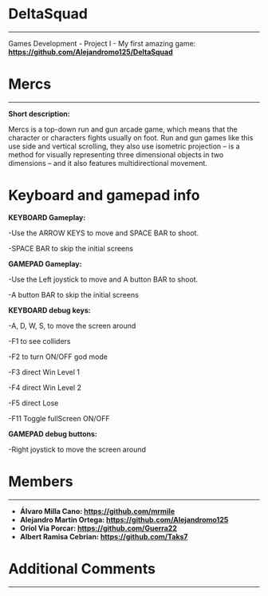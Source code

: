 # DeltaSquad
***
Games Development - Project I - My first amazing game: 
**https://github.com/Alejandromo125/DeltaSquad**

# Mercs
***

**Short description:**

Mercs is a top-down run and gun arcade game, which means that the character or characters fights usually on foot. Run and gun games like this use side and vertical scrolling, they also use isometric projection – is a method for visually representing three dimensional objects in two dimensions – and it also features multidirectional movement.

# Keyboard and gamepad info

**KEYBOARD Gameplay:**

-Use the ARROW KEYS to move and SPACE BAR to shoot.

-SPACE BAR to skip the initial screens

**GAMEPAD Gameplay:**

-Use the Left joystick to move and A button BAR to shoot.

-A button BAR to skip the initial screens

**KEYBOARD debug keys:**

-A, D, W, S, to move the screen around

-F1 to see colliders

-F2 to turn ON/OFF god mode

-F3 direct Win Level 1

-F4 direct Win Level 2

-F5 direct Lose

-F11 Toggle fullScreen ON/OFF

**GAMEPAD debug buttons:**

-Right joystick to move the screen around


# Members
***

* **Álvaro Milla Cano: https://github.com/mrmile**
* **Alejandro Martin Ortega: https://github.com/Alejandromo125**
* **Oriol Via Porcar: https://github.com/Guerra22**
* **Albert Ramisa Cebrian: https://github.com/Taks7**

# Additional Comments
***
